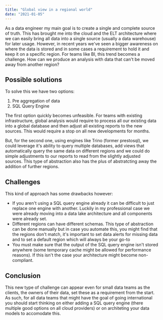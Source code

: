 ```yaml
---
title: "Global view in a regional world"
date: "2021-01-05"
---
```


As a data engineer my main goal is to create a single and complete source of truth. This has brought me into the cloud and the ELT architecture where we can easily bring all data into a single source (usually a data warehouse) for later usage. However, in recent years we've seen a bigger awareness on where the data is stored and in some cases a requirement to hold it and keep it on a specific region. For teams like BI, this trend becomes a challenge. How can we produce an analysis with data that can't be moved away from another region?

## Possible solutions

To solve this we have two options:

1. Pre aggregation of data
2. SQL Query Engine

The first option quickly becomes unfeasible. For teams with existing infrastructure, global analysis would require to process all our existing data into a global database and then adjust all existing reports to the new sources. This would require a stop on all new developments for months.

But, for the second one, using engines like Trino (former prestosql), we could leverage it's ability to query multiple databases, add views that automatically query the same data on different regions and we could do simple adjustments to our reports to read from the slightly adjusted sources. This type of abstraction also has the plus of abstratcting away the addition of further regions.

## Challenges

This kind of approach has some drawbacks however:

* If you aren't using a SQL query engine already it can be difficult to just replace one engine with another. Luckily in my professional case we were already moving into a data lake architecture and all components were already set.
* Different regions can have different schemas. This type of abstraction can be done manually but in case you automate this, you might find that the regions don't match, it's important to set data alerts for missing data and to set a default region which will always be your go-to 
* You must make sure that the output of the SQL query engine isn't stored anywhere (some temporary cache might be allowed for performance reasons). If this isn't the case your architecture might become non-compliant.

## Conclusion

This new type of challenge can appear even for small data teams as the clients, the owners of their data, set these as a requirement from the start. As such, for all data teams that might have the goal of going international you should start thinking on either adding a SQL query engine (there multiple good options on all cloud providers) or on architeting your data models to accomodate this. 